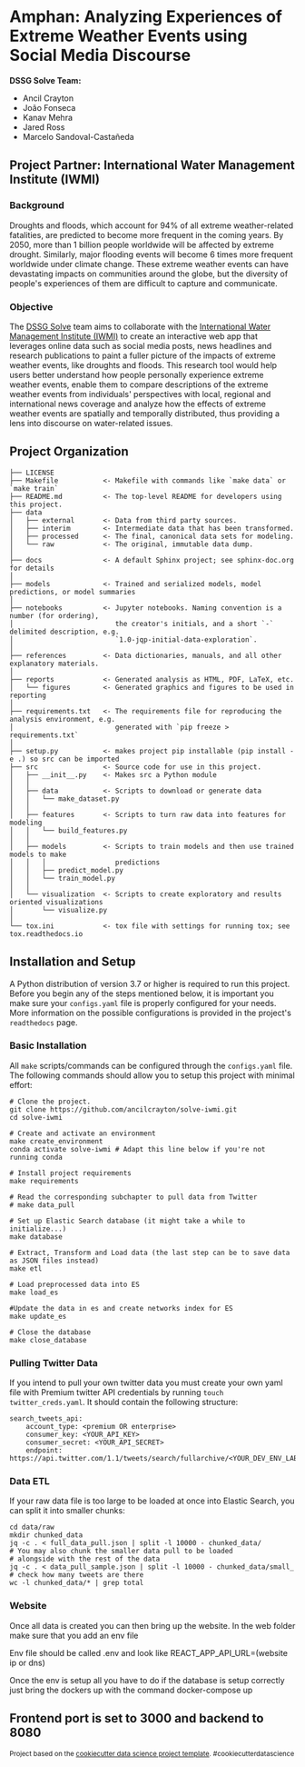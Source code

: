 # Amphan: Analyzing Experiences of Extreme Weather Events using Social Media Discourse

**DSSG Solve Team:**
- Ancil Crayton
- João Fonseca
- Kanav Mehra
- Jared Ross
- Marcelo Sandoval-Castañeda

## Project Partner: International Water Management Institute (IWMI)

### Background 

Droughts and floods, which account for 94% of all extreme weather-related fatalities, are predicted to become more frequent in the coming years. By 2050, more than 1 billion people worldwide will be affected by extreme drought. Similarly, major flooding events will become 6 times more frequent worldwide under climate change. These extreme weather events can have devastating impacts on communities around the globe, but the diversity of people's experiences of them are difficult to capture and communicate. 

### Objective 

The [DSSG Solve](https://www.solveforgood.org/) team aims to collaborate with the [International Water Management Institute (IWMI)](https://www.iwmi.cgiar.org/) to create an interactive web app that leverages online data such as social media posts, news headlines and research publications to paint a fuller picture of the impacts of extreme weather events, like droughts and floods. This research tool would help users better understand how people personally experience extreme weather events, enable them to compare descriptions of the extreme weather events from individuals' perspectives with local, regional and international news coverage and analyze how the effects of extreme weather events are spatially and temporally distributed, thus providing a lens into discourse on water-related issues.

Project Organization
------------

    ├── LICENSE
    ├── Makefile           <- Makefile with commands like `make data` or `make train`
    ├── README.md          <- The top-level README for developers using this project.
    ├── data
    │   ├── external       <- Data from third party sources.
    │   ├── interim        <- Intermediate data that has been transformed.
    │   ├── processed      <- The final, canonical data sets for modeling.
    │   └── raw            <- The original, immutable data dump.
    │
    ├── docs               <- A default Sphinx project; see sphinx-doc.org for details
    │
    ├── models             <- Trained and serialized models, model predictions, or model summaries
    │
    ├── notebooks          <- Jupyter notebooks. Naming convention is a number (for ordering),
    │                         the creator's initials, and a short `-` delimited description, e.g.
    │                         `1.0-jqp-initial-data-exploration`.
    │
    ├── references         <- Data dictionaries, manuals, and all other explanatory materials.
    │
    ├── reports            <- Generated analysis as HTML, PDF, LaTeX, etc.
    │   └── figures        <- Generated graphics and figures to be used in reporting
    │
    ├── requirements.txt   <- The requirements file for reproducing the analysis environment, e.g.
    │                         generated with `pip freeze > requirements.txt`
    │
    ├── setup.py           <- makes project pip installable (pip install -e .) so src can be imported
    ├── src                <- Source code for use in this project.
    │   ├── __init__.py    <- Makes src a Python module
    │   │
    │   ├── data           <- Scripts to download or generate data
    │   │   └── make_dataset.py
    │   │
    │   ├── features       <- Scripts to turn raw data into features for modeling
    │   │   └── build_features.py
    │   │
    │   ├── models         <- Scripts to train models and then use trained models to make
    │   │   │                 predictions
    │   │   ├── predict_model.py
    │   │   └── train_model.py
    │   │
    │   └── visualization  <- Scripts to create exploratory and results oriented visualizations
    │       └── visualize.py
    │
    └── tox.ini            <- tox file with settings for running tox; see tox.readthedocs.io

Installation and Setup
--------
A Python distribution of version 3.7 or higher is required to run this project. Before you begin any of the steps mentioned below, it is important you make sure your `configs.yaml` file is properly configured for your needs. More information on the possible configurations is provided in the project's `readthedocs` page. 

### Basic Installation
All `make` scripts/commands can be configured through the `configs.yaml` file. The following commands should allow you to setup this project with minimal effort:
    
    # Clone the project.
    git clone https://github.com/ancilcrayton/solve-iwmi.git
    cd solve-iwmi
    
    # Create and activate an environment 
    make create_environment 
    conda activate solve-iwmi # Adapt this line below if you're not running conda
    
    # Install project requirements
    make requirements
    
    # Read the corresponding subchapter to pull data from Twitter
    # make data_pull

    # Set up Elastic Search database (it might take a while to initialize...)
    make database

    # Extract, Transform and Load data (the last step can be to save data as JSON files instead)
    make etl

    # Load preprocessed data into ES
    make load_es

    #Update the data in es and create networks index for ES
    make update_es

    # Close the database
    make close_database

### Pulling Twitter Data
If you intend to pull your own twitter data you must create your own yaml file with Premium twitter API credentials by running `touch twitter_creds.yaml`. It should contain the following structure:

    search_tweets_api:
        account_type: <premium OR enterprise>
        consumer_key: <YOUR_API_KEY> 
        consumer_secret: <YOUR_API_SECRET>
        endpoint: https://api.twitter.com/1.1/tweets/search/fullarchive/<YOUR_DEV_ENV_LABEL>.json

### Data ETL
If your raw data file is too large to be loaded at once into Elastic Search, you can split it into smaller chunks:

    cd data/raw
    mkdir chunked_data
    jq -c . < full_data_pull.json | split -l 10000 - chunked_data/
    # You may also chunk the smaller data pull to be loaded
    # alongside with the rest of the data
    jq -c . < data_pull_sample.json | split -l 10000 - chunked_data/small_
    # check how many tweets are there
    wc -l chunked_data/* | grep total


### Website

Once all data is created you can then bring up the website.  In the web folder make sure that you add an env file 

Env file should be called .env and look like
    REACT_APP_API_URL=(website ip or dns)

Once the env is setup all you have to do if the database is setup correctly just bring the dockers up with the command
    docker-compose up
    
Frontend port is set to 3000 and backend to 8080
--------

<p><small>Project based on the <a target="_blank" href="https://drivendata.github.io/cookiecutter-data-science/">cookiecutter data science project template</a>. #cookiecutterdatascience</small></p>
